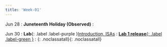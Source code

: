 ```yaml
---
title: 'Week-01'
---
```



Jun 28
: **Juneteenth Holiday (Observed)**
  : [](#)

Jun 30
: **Lab**{: .label .label-purple }[Introduction, ISAs](https://canvas.ucsd.edu/files/4734995/download?download_frd=1)
  : [**Lab 1 release**{: .label .label-green }](https://canvas.ucsd.edu/files/4732508/download?download_frd=1)
  : [<i class="icon fas fa-file-pdf"></i>](https://canvas.ucsd.edu/files/4735021/download?download_frd=1 "slides"){: .noclassatall}[<i class="icon fas fas fa-video"></i>](https://canvas.ucsd.edu/courses/27993/external_tools/82 "video"){: .noclassatall}